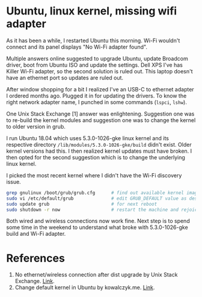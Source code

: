 # Ubuntu, linux kernel, missing wifi adapter

As it has been a while, I restarted Ubuntu this morning. Wi-Fi wouldn't connect and its panel displays "No Wi-Fi adapter found".

Multiple answers online suggested to upgrade Ubuntu, update Broadcom driver, boot from Ubuntu ISO and update the settings. Dell XPS I've has Killer Wi-Fi adapter, so the second solution is ruled out. This laptop doesn't have an ethernet port so updates are ruled out.

After window shopping for a bit I realized I've an USB-C to ethernet adapter I ordered months ago. Plugged it in for updating the drivers. To know the right network adapter name, I punched in some commands (`lspci`, `lshw`).

One Unix Stack Exchange [1] answer was enlightening. Suggestion one was to re-build the kernel modules and suggestion one was to change the kernel to older version in grub.

I run Ubuntu 18.04 which uses 5.3.0-1026-gke linux kernel and its respective directory `/lib/modules/5.3.0-1026-gke/build` didn't exist. Older kernel versions had this. I then realized kernel updates must have broken. I then opted for the second suggestion which is to change the underlying linux kernel.

I picked the most recent kernel where I didn't have the Wi-Fi discovery issue.

```bash
grep gnulinux /boot/grub/grub.cfg      # find out available kernel images
sudo vi /etc/default/grub              # edit GRUB_DEFAULT value as described in [2]
sudo update grub                       # for next reboot
sudo shutdown -r now                   # restart the machine and rejoice
```

Both wired and wireless connections now work fine. Next step is to spend some time in the weekend to understand what broke with 5.3.0-1026-gke build and Wi-Fi adapter.

# References

1. No ethernet/wireless connection after dist upgrade by Unix Stack Exchange. [Link](https://unix.stackexchange.com/questions/93471/no-ethernet-wireless-connection-after-dist-upgrade-network-unclaimed).
2. Change default kernel in Ubuntu by kowalczyk.me. [Link](https://kowalczyk.me/change-default-kernel-in-ubuntu-18-04/).
